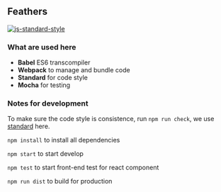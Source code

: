 ## Feathers

[![js-standard-style](https://cdn.rawgit.com/feross/standard/master/badge.svg)](https://github.com/feross/standard)


### What are used here

* **Babel** ES6 transcompiler
* **Webpack** to manage and bundle code
* **Standard** for code style
* **Mocha** for testing

### Notes for development

To make sure the code style is consistence, run `npm run check`, we use [standard](https://github.com/feross/standard) here.


`npm install` to install all dependencies

`npm start` to start develop

`npm test` to start front-end test for react component

`npm run dist` to build for production

